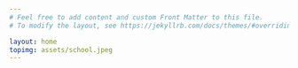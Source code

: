 ```yaml
---
# Feel free to add content and custom Front Matter to this file.
# To modify the layout, see https://jekyllrb.com/docs/themes/#overriding-theme-defaults

layout: home
topimg: assets/school.jpeg
---
```

